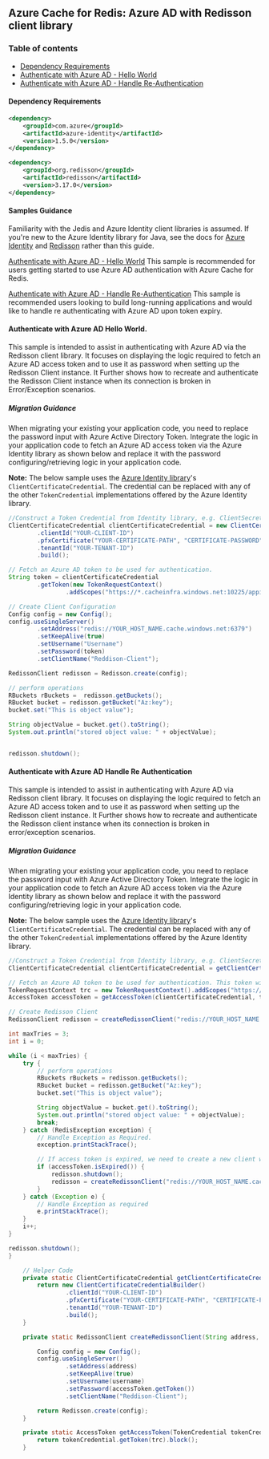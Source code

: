 ## Azure Cache for Redis: Azure AD with Redisson client library

### Table of contents

- [Dependency Requirements](#dependency-requirements)
- [Authenticate with Azure AD - Hello World](#authenticate-with-azure-ad-hello-world)
- [Authenticate with Azure AD - Handle Re-Authentication](#authenticate-with-azure-ad-handle-re-authentication)

#### Dependency Requirements
```xml
<dependency>
    <groupId>com.azure</groupId>
    <artifactId>azure-identity</artifactId>
    <version>1.5.0</version>
</dependency>

<dependency>
    <groupId>org.redisson</groupId>
    <artifactId>redisson</artifactId>
    <version>3.17.0</version>
</dependency>
```

#### Samples Guidance
Familiarity with the Jedis and Azure Identity client libraries is assumed. If you're new to the Azure Identity library for Java, see the docs for [Azure Identity](https://docs.microsoft.com/azure/developer/java/sdk/identity) and [Redisson](https://www.javadoc.io/doc/redis.clients/jedis/latest/index.html) rather than this guide.

[Authenticate with Azure AD - Hello World](#authenticate-with-azure-ad-hello-world)
This sample is recommended for users getting started to use Azure AD authentication with Azure Cache for Redis.

[Authenticate with Azure AD - Handle Re-Authentication](#authenticate-with-azure-ad-handle-re-authentication)
This sample is recommended users looking to build long-running applications and would like to handle re authenticating with Azure AD upon token expiry.

#### Authenticate with Azure AD Hello World.
This sample is intended to assist in authenticating with Azure AD via the Redisson client library. It focuses on displaying the logic required to fetch an Azure AD access token and to use it as password when setting up the Redisson Client instance. It Further shows how to recreate and authenticate the Redisson Client instance when its connection is broken in Error/Exception scenarios.

##### Migration Guidance
When migrating your existing your application code, you need to replace the password input with Azure Active Directory Token.
Integrate the logic in your application code to fetch an Azure AD access token via the Azure Identity library as shown below and replace it with the password configuring/retrieving logic in your application code.


**Note:** The below sample uses the [Azure Identity library](https://docs.microsoft.com/azure/developer/java/sdk/identity)'s `ClientCertificateCredential`. The credential can be replaced with any of the other `TokenCredential` implementations offered by the Azure Identity library.

```java
//Construct a Token Credential from Identity library, e.g. ClientSecretCredential / Client CertificateCredential / ManagedIdentityCredential etc.
ClientCertificateCredential clientCertificateCredential = new ClientCertificateCredentialBuilder()
        .clientId("YOUR-CLIENT-ID")
        .pfxCertificate("YOUR-CERTIFICATE-PATH", "CERTIFICATE-PASSWORD")
        .tenantId("YOUR-TENANT-ID")
        .build();

// Fetch an Azure AD token to be used for authentication.
String token = clientCertificateCredential
        .getToken(new TokenRequestContext()
                .addScopes("https://*.cacheinfra.windows.net:10225/appid/.default")).block().getToken();

// Create Client Configuration
Config config = new Config();
config.useSingleServer()
        .setAddress("redis://YOUR_HOST_NAME.cache.windows.net:6379")
        .setKeepAlive(true)
        .setUsername("Username")
        .setPassword(token)
        .setClientName("Reddison-Client");

RedissonClient redisson = Redisson.create(config);

// perform operations
RBuckets rBuckets =  redisson.getBuckets();
RBucket bucket = redisson.getBucket("Az:key");
bucket.set("This is object value");

String objectValue = bucket.get().toString();
System.out.println("stored object value: " + objectValue);


redisson.shutdown();
```

#### Authenticate with Azure AD Handle Re Authentication
This sample is intended to assist in authenticating with Azure AD via Redisson client library. It focuses on displaying the logic required to fetch an Azure AD access token and to use it as password when setting up the Redisson client instance. It Further shows how to recreate and authenticate the Redisson client instance when its connection is broken in error/exception scenarios.

##### Migration Guidance
When migrating your existing your application code, you need to replace the password input with Azure Active Directory Token.
Integrate the logic in your application code to fetch an Azure AD access token via the Azure Identity library as shown below and replace it with the password configuring/retrieving logic in your application code.

**Note:** The below sample uses the [Azure Identity library](https://docs.microsoft.com/azure/developer/java/sdk/identity)'s `ClientCertificateCredential`. The credential can be replaced with any of the other `TokenCredential` implementations offered by the Azure Identity library.

```java
//Construct a Token Credential from Identity library, e.g. ClientSecretCredential / Client CertificateCredential / ManagedIdentityCredential etc.
ClientCertificateCredential clientCertificateCredential = getClientCertificateCredential();

// Fetch an Azure AD token to be used for authentication. This token will be used as the password.
TokenRequestContext trc = new TokenRequestContext().addScopes("https://*.cacheinfra.windows.net:10225/appid/.default");
AccessToken accessToken = getAccessToken(clientCertificateCredential, trc);

// Create Redisson Client
RedissonClient redisson = createRedissonClient("redis://YOUR_HOST_NAME.cache.windows.net:6379", "USERNAME", accessToken);

int maxTries = 3;
int i = 0;

while (i < maxTries) {
    try {
        // perform operations
        RBuckets rBuckets = redisson.getBuckets();
        RBucket bucket = redisson.getBucket("Az:key");
        bucket.set("This is object value");

        String objectValue = bucket.get().toString();
        System.out.println("stored object value: " + objectValue);
        break;
    } catch (RedisException exception) {
        // Handle Exception as Required.
        exception.printStackTrace();

        // If access token is expired, we need to create a new client with a valid token as password.
        if (accessToken.isExpired()) {
            redisson.shutdown();
            redisson = createRedissonClient("redis://YOUR_HOST_NAME.cache.windows.net:6379", "USERNAME", getAccessToken(clientCertificateCredential, trc));
        }
    } catch (Exception e) {
        // Handle Exception as required
        e.printStackTrace();
    }
    i++;
}

redisson.shutdown();
}

    // Helper Code
    private static ClientCertificateCredential getClientCertificateCredential() {
        return new ClientCertificateCredentialBuilder()
                .clientId("YOUR-CLIENT-ID")
                .pfxCertificate("YOUR-CERTIFICATE-PATH", "CERTIFICATE-PASSWORD")
                .tenantId("YOUR-TENANT-ID")
                .build();
    }

    private static RedissonClient createRedissonClient(String address, String username, AccessToken accessToken) {

        Config config = new Config();
        config.useSingleServer()
                .setAddress(address)
                .setKeepAlive(true)
                .setUsername(username)
                .setPassword(accessToken.getToken())
                .setClientName("Reddison-Client");

        return Redisson.create(config);
    }

    private static AccessToken getAccessToken(TokenCredential tokenCredential, TokenRequestContext trc) {
        return tokenCredential.getToken(trc).block();
    }
```
